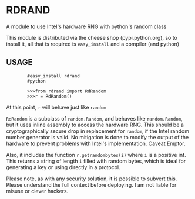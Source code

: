 RDRAND
======

A module to use Intel's hardware RNG with python's random class

This module is distributed via the cheese shop (pypi.python.org), so to install it,
all that is required is ``easy_install`` and a compiler (and python)

USAGE
-----

            #easy_install rdrand
            #python

            >>>from rdrand import RdRandom
            >>>r = RdRandom()


At this point, ``r`` will behave just like ``random``

``RdRandom`` is a subclass of ``random.Random``, and behaves like ``random.Random``,
 but it uses inline assembly to access the hardware RNG. This should be
a cryptographically secure drop in replacement for ``random``, if the Intel random number
generator is valid. No mitigation is done to modify the output of the hardware to prevent problems with Intel's implementation. Caveat Emptor.

Also, it includes the function ``r.getrandombytes(i)`` where ``i`` is a positive int. This returns a string
of length ``i`` filled with random bytes, which is ideal for generating a key or using directly in a protocol.

Please note, as with any security solution, it is possible to subvert this. Please understand the full context before deploying. I am not liable for misuse or clever hackers.
